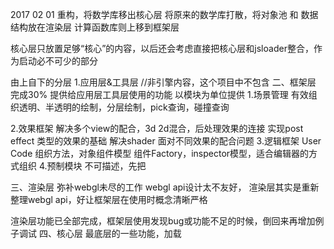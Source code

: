 2017 02 01
重构，将数学库移出核心层
将原来的数学库打散，将对象池 和 数据结构放在渲染层
计算函数库则上移到框架层

核心层只放置足够“核心”的内容，以后还会考虑直接把核心层和jsloader整合，作为启动必不可少的部分

由上自下的分层
1.应用层&工具层
//非引擎内容，这个项目中不包含
二、框架层  完成30%
提供给应用层工具层使用的功能
以模块为单位提供
1.场景管理   有效组织透明、半透明的绘制，分层绘制，pick查询，碰撞查询
   
2.效果框架   解决多个view的配合，3d 2d混合，后处理效果的连接
			 实现post effect 类型的效果的基础
			 解决shader 面对不同效果的配合问题
3.逻辑框架   User Code 组织方法，对象组件模型
	         组件Factory，inspector模型，适合编辑器的方式组织
4.预制模块	 不可描述，先把
	

三、渲染层
弥补webgl未尽的工作
webgl api设计太不友好，
渲染层其实是重新整理webgl api，好让框架层在使用时概念清晰严格

渲染层功能已全部完成，框架层使用发现bug或功能不足的时候，倒回来再增加例子调试
四、核心层
最底层的一些功能，加载


